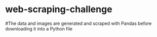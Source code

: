 # web-scraping-challenge

#The data and images are generated and scraped with Pandas before downloading it into a Python file
